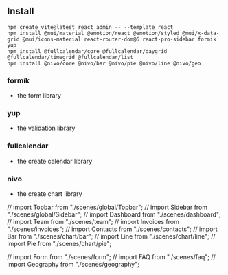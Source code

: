 ## Install
```
npm create vite@latest react_admin -- --template react
npm install @mui/material @emotion/react @emotion/styled @mui/x-data-grid @mui/icons-material react-router-dom@6 react-pro-sidebar formik yup
npm install @fullcalendar/core @fullcalendar/daygrid @fullcalendar/timegrid @fullcalendar/list
npm install @nivo/core @nivo/bar @nivo/pie @nivo/line @nivo/geo
```

### formik
- the form library 
### yup
- the validation library
### fullcalendar
- the create calendar library
### nivo
- the create chart library



// import Topbar from "./scenes/global/Topbar";
// import Sidebar from "./scenes/global/Sidebar";
// import Dashboard from "./scenes/dashboard";
// import Team from "./scenes/team";
// import Invoices from "./scenes/invoices";
// import Contacts from "./scenes/contacts";
// import Bar from "./scenes/chart/bar";
// import Line from "./scenes/chart/line";
// import Pie from "./scenes/chart/pie";

// import Form from "./scenes/form";
// import FAQ from "./scenes/faq";
// import Geography from "./scenes/geography";